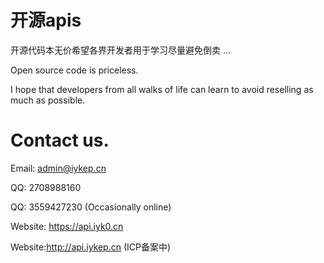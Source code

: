 # 开源apis
开源代码本无价希望各界开发者用于学习尽量避免倒卖 ...

Open source code is priceless.

I hope that developers from all walks of life can learn to avoid reselling as much as possible.

# Contact us.
Email: admin@iykep.cn

QQ: 2708988160

QQ: 3559427230 (Occasionally online)

Website: https://api.iyk0.cn

Website:http://api.iykep.cn (ICP备案中)
